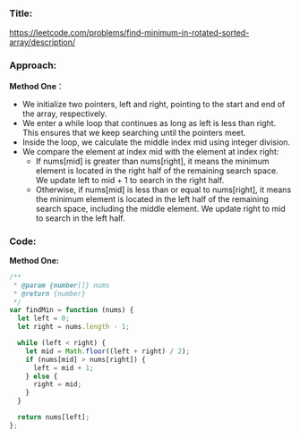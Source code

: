 ### **Title:**

https://leetcode.com/problems/find-minimum-in-rotated-sorted-array/description/

### **Approach:**

**Method One**：

- We initialize two pointers, left and right, pointing to the start and end of the array, respectively.
- We enter a while loop that continues as long as left is less than right. This ensures that we keep searching until the pointers meet.
- Inside the loop, we calculate the middle index mid using integer division.
- We compare the element at index mid with the element at index right:
  - If nums[mid] is greater than nums[right], it means the minimum element is located in the right half of the remaining search space. We update left to mid + 1 to search in the right half.
  - Otherwise, if nums[mid] is less than or equal to nums[right], it means the minimum element is located in the left half of the remaining search space, including the middle element. We update right to mid to search in the left half.

### **Code:**

**Method One:**

```js
/**
 * @param {number[]} nums
 * @return {number}
 */
var findMin = function (nums) {
  let left = 0;
  let right = nums.length - 1;

  while (left < right) {
    let mid = Math.floor((left + right) / 2);
    if (nums[mid] > nums[right]) {
      left = mid + 1;
    } else {
      right = mid;
    }
  }

  return nums[left];
};
```
